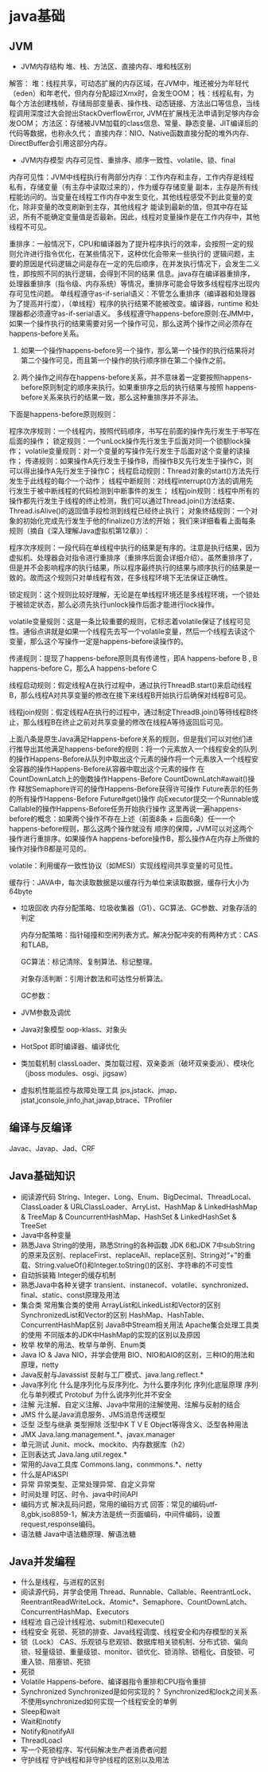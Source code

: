 # java基础
##	JVM
*	JVM内存结构
堆、栈、方法区、直接内存、堆和栈区别

解答：
 堆：线程共享，可动态扩展的内存区域，在JVM中，堆还被分为年轻代（eden）和年老代，但内存分配超过Xmx时，会发生OOM；
 栈：线程私有，为每个方法创建栈帧，存储局部变量表、操作栈、动态链接、方法出口等信息，当线程调用深度过大会抛出StackOverflowError,
 JVM在扩展栈无法申请到足够内存会发OOM；
 方法区：存储被JVM加载的class信息、常量、静态变量、JIT编译后的代码等数据，也称永久代；
 直接内存：NIO、Native函数直接分配的堆外内存、DirectBuffer会引用这部分内存。

*	JVM内存模型
内存可见性、重排序、顺序一致性、volatile、锁、final

内存可见性：JVM中线程执行有两部分内存：工作内存和主存，工作内存是线程私有，存储变量（有主存中读取过来的），作为缓存存储变量
副本，主存是所有线程能访问的。当变量在线程工作内存中发生变化，其他线程感受不到此变量的变化，除非变量的改变刷新到主存，其他线程才
能读到最新的值，但其中存在延迟，所有不能确定变量值是否最新。因此，线程对变量操作是在工作内存中，其他线程不可见。

重排序：一般情况下，CPU和编译器为了提升程序执行的效率，会按照一定的规则允许进行指令优化，在某些情况下，这种优化会带来一些执行的
逻辑问题，主要的原因是代码逻辑之间是存在一定的先后顺序，在并发执行情况下，会发生二义性，即按照不同的执行逻辑，会得到不同的结果
信息。java存在编译器重排序，处理器重排序（指令级、内存系统）等情况，重排序可能会导致多线程程序出现内存可见性问题。
单线程遵守as-if-serial语义：不管怎么重排序（编译器和处理器为了提高并行度），（单线程）程序的执行结果不能被改变。编译器，runtime
 和处理器都必须遵守as-if-serial语义。
 多线程遵守happens-before原则:在JMM中，如果一个操作执行的结果需要对另一个操作可见，那么这两个操作之间必须存在happens-before关系。
 1. 如果一个操作happens-before另一个操作，那么第一个操作的执行结果将对第二个操作可见，而且第一个操作的执行顺序排在第二个操作之前。

 2. 两个操作之间存在happens-before关系，并不意味着一定要按照happens-before原则制定的顺序来执行。如果重排序之后的执行结果与按照
 happens-before关系来执行的结果一致，那么这种重排序并不非法。

 下面是happens-before原则规则：

 程序次序规则：一个线程内，按照代码顺序，书写在前面的操作先行发生于书写在后面的操作；
 锁定规则：一个unLock操作先行发生于后面对同一个锁额lock操作；
 volatile变量规则：对一个变量的写操作先行发生于后面对这个变量的读操作；
 传递规则：如果操作A先行发生于操作B，而操作B又先行发生于操作C，则可以得出操作A先行发生于操作C；
 线程启动规则：Thread对象的start()方法先行发生于此线程的每个一个动作；
 线程中断规则：对线程interrupt()方法的调用先行发生于被中断线程的代码检测到中断事件的发生；
 线程join规则：线程中所有的操作都先行发生于线程的终止检测，我们可以通过Thread.join()方法结束、Thread.isAlive()的返回值手段检测到线程已经终止执行；
 对象终结规则：一个对象的初始化完成先行发生于他的finalize()方法的开始；
 我们来详细看看上面每条规则（摘自《深入理解Java虚拟机第12章》）：

 程序次序规则：一段代码在单线程中执行的结果是有序的。注意是执行结果，因为虚拟机、处理器会对指令进行重排序（重排序后面会详细介绍）。虽然重排序了，但是并不会影响程序的执行结果，所以程序最终执行的结果与顺序执行的结果是一致的。故而这个规则只对单线程有效，在多线程环境下无法保证正确性。

 锁定规则：这个规则比较好理解，无论是在单线程环境还是多线程环境，一个锁处于被锁定状态，那么必须先执行unlock操作后面才能进行lock操作。

 volatile变量规则：这是一条比较重要的规则，它标志着volatile保证了线程可见性。通俗点讲就是如果一个线程先去写一个volatile变量，然后一个线程去读这个变量，那么这个写操作一定是happens-before读操作的。

 传递规则：提现了happens-before原则具有传递性，即A happens-before B , B happens-before C，那么A happens-before C

 线程启动规则：假定线程A在执行过程中，通过执行ThreadB.start()来启动线程B，那么线程A对共享变量的修改在接下来线程B开始执行后确保对线程B可见。

 线程join规则：假定线程A在执行的过程中，通过制定ThreadB.join()等待线程B终止，那么线程B在终止之前对共享变量的修改在线程A等待返回后可见。

 上面八条是原生Java满足Happens-before关系的规则，但是我们可以对他们进行推导出其他满足happens-before的规则：
​  将一个元素放入一个线程安全的队列的操作Happens-Before从队列中取出这个元素的操作
​  将一个元素放入一个线程安全容器的操作Happens-Before从容器中取出这个元素的操作
   在CountDownLatch上的倒数操作Happens-Before CountDownLatch#await()操作
   释放Semaphore许可的操作Happens-Before获得许可操作
   Future表示的任务的所有操作Happens-Before Future#get()操作
   向Executor提交一个Runnable或Callable的操作Happens-Before任务开始执行操作
   这里再说一遍happens-before的概念：如果两个操作不存在上述（前面8条 + 后面6条）任一一个happens-before规则，那么这两个操作就没有
 顺序的保障，JVM可以对这两个操作进行重排序。如果操作A happens-before操作B，那么操作A在内存上所做的操作对操作B都是可见的。
 
volatile：利用缓存一致性协议（如MESI）实现线程间共享变量的可见性。

缓存行：JAVA中，每次读取数据是以缓存行为单位来读取数据，缓存行大小为64byte

* 垃圾回收
  内存分配策略、垃圾收集器（G1）、GC算法、GC参数、对象存活的判定

  内存分配策略：指针碰撞和空闲列表方式。解决分配冲突的有两种方式：CAS和TLAB。

  GC算法：标记清除、复制算法、标记整理。

  对象存活判断：引用计数法和可达性分析算法。

  GC参数：

* JVM参数及调优

* Java对象模型
  oop-klass、对象头

* HotSpot
  即时编译器、编译优化

* 类加载机制
  classLoader、类加载过程、双亲委派（破坏双亲委派）、模块化（jboss modules、osgi、jigsaw）

* 虚拟机性能监控与故障处理工具
  jps,jstack、jmap、jstat,jconsole,jinfo,jhat,javap,btrace、TProfiler
##	编译与反编译
Javac、Javap、Jad、CRF
##	Java基础知识
*	阅读源代码
String、Integer、Long、Enum、BigDecimal、ThreadLocal、
ClassLoader & URLClassLoader、ArryList、HashMap & LinkedHashMap & TreeMap & CouncurrentHashMap、HashSet & LinkedHashSet &  TreeSet
*	Java中各种变量
*	熟悉Java String的使用，熟悉String的各种函数
JDK 6和JDK 7中subString的原来及区别、replaceFirst、replaceAll、replace区别、String对“+”的重载、String.valueOf()和Integer.toString()的区别、字符串的不可变性
*	自动拆装箱
Integer的缓存机制
*	熟悉Java中各种关键字
transient、instanecof、volatile、synchronized、final、static、const原理及用法
*	集合类
常用集合类的使用
ArrayList和LinkedList和Vector的区别
SynchronizedList和Vector的区别
HashMap、HashTable、ConcurrentHashMap区别
Java8中Stream相关用法
Apache集合处理工具类的使用
不同版本的JDK中HashMap的实现的区别以及原因
*	枚举
枚举的用法、枚举与单例、Enum类
*	Java IO & Java NIO，并学会使用
BIO、NIO和AIO的区别，三种IO的用法和原理，netty
*	Java反射与Javassist
反射与工厂模式、java.lang.reflect.*
*	Java序列化
什么是序列化与反序列化、为什么要序列化
序列化底层原理
序列化与单列模式
Protobuf
为什么说序列化并不安全
*	注解
元注解、自定义注解、Java中常用的注解使用、注解与反射的结合
*	JMS
什么是Java消息服务、JMS消息传送模型
*	泛型
泛型与继承
类型擦除
泛型中K T V E
Object等得含义、泛型各种用法
*	JMX
Java.lang.management.*、javax.manager
*	单元测试
Junit、mock、mockito、内存数据库（h2）
*	正则表达式
Java.lang.util.regex.*
*	常用的Java工具库
Commons.lang，conmmons.*、netty
*	什么是API&SPI
*	异常
异常类型、正常处理异常、自定义异常
*	时间处理
时区、时令、java中时间API
*	编码方式
解决乱码问题，常用的编码方式
回答：常见的编码utf-8,gbk,iso8859-1，解决方法是统一页面编码，中间件编码，设置request,response编码。
*	语法糖
Java中语法糖原理、解语法糖
##	Java并发编程
*	什么是线程，与进程的区别
*	阅读源代码，并学会使用
Thread、Runnable、Callable、ReentrantLock、ReentrantReadWriteLock、Atomic*、Semaphore、CountDownLatch、ConcurrentHashMap、Executors
*	线程池
自己设计线程池、submit()和execute()
*	线程安全
死锁、死锁的排查、Java线程调度、线程安全和内存模型的关系
*	锁（Lock）
CAS、乐观锁与悲观锁、数据库相关锁机制、分布式锁、偏向锁、轻量级锁、重量级锁、monitor、锁优化、锁消除、锁粗化、自旋锁、可重入锁、阻塞锁、死锁
*	死锁
*	Volatile
Happens-before、编译器指令重排和CPU指令重排
*	Synchronized
Synchronized是如何实现的？
Synchronized和lock之间关系
不使用synchronized如何实现一个线程安全的单例
*	Sleep和wait
*	Wait和notify
*	Notify和notifyAll
*	ThreadLoacl
*	写一个死锁程序、写代码解决生产者消费者问题
*	守护线程
守护线程和非守护线程的区别以及用法
